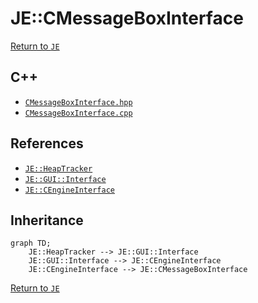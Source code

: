 # JE::CMessageBoxInterface

[Return to `JE`](/docs/je.md)

## C++

- [`CMessageBoxInterface.hpp`](/src/je/CMessageBoxInterface.hpp)
- [`CMessageBoxInterface.cpp`](/src/je/CMessageBoxInterface.cpp)

## References

- [`JE::HeapTracker`](/docs/je/HeapTracker.md)
- [`JE::GUI::Interface`](/docs/je/GUI/Interface.md)
- [`JE::CEngineInterface`](/docs/je/CEngineInterface.md)

## Inheritance

```mermaid
graph TD;
    JE::HeapTracker --> JE::GUI::Interface
    JE::GUI::Interface --> JE::CEngineInterface
    JE::CEngineInterface --> JE::CMessageBoxInterface
```

[Return to `JE`](/docs/je.md)